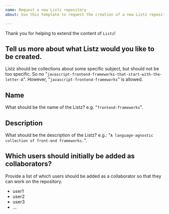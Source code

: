 ```yaml
---
name: Request a new Listz repository
about: Use this template to request the creation of a new Listz repository.

---
```


Thank you for helping to extend the content of `Listz`!

## Tell us more about what Listz would you like to be created.

Listz should be collections about some specific subject, but should not be too specific. So no "`javascript-frontend-frameworks-that-start-with-the-letter-A`". However, "`javascript-frontend-frameworks`" is allowed.

## Name
What should be the name of the Listz?
e.g. "`frontend-frameworks`".

## Description
What should be the description of the Listz? 
e.g.: "`A language-agnostic collection of front-end frameworks.`".

## Which users should initially be added as collaborators?
Provide a list of which users should be added as a collaborator so that they can work on the repository.
- user1
- user2
- user3
- ...
